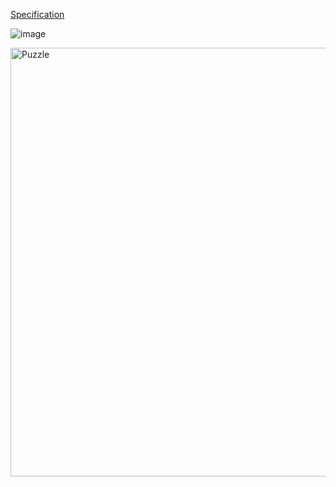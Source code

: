 [Specification](https://coursera.cs.princeton.edu/algs4/assignments/8puzzle/specification.php)

![image](https://user-images.githubusercontent.com/81848738/134708804-9c86f701-77ca-4a8c-81d3-96bf99d0ff7a.png)

<img width="686" alt="Puzzle" src="https://user-images.githubusercontent.com/81848738/134708838-5332db4f-4e28-4bc5-87f2-86ae3691cc58.png">
